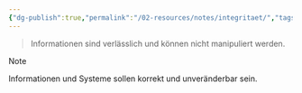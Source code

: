 ```yaml
---
{"dg-publish":true,"permalink":"/02-resources/notes/integritaet/","tags":["it-sicherheit"],"updated":"2025-02-11T16:05:03.399+01:00"}
---
```


> Informationen sind verlässlich und können nicht manipuliert werden.

> [!note] 
> Informationen und Systeme sollen korrekt und unveränderbar sein.

